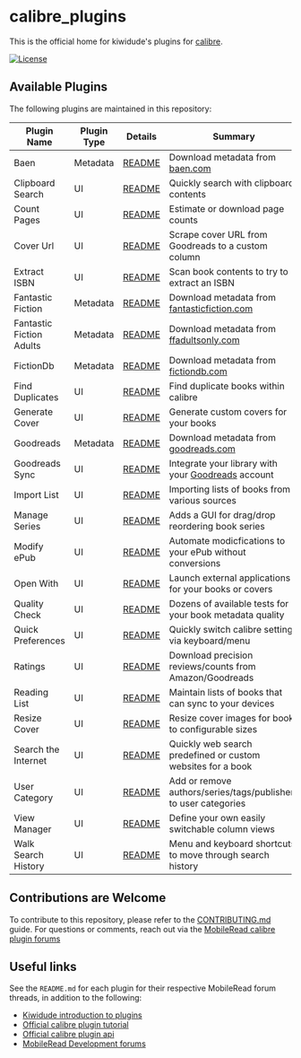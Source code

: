 # calibre_plugins

This is the official home for kiwidude's plugins for [calibre][calibre-url].

[![License][license-image]][license-url]

## Available Plugins

The following plugins are maintained in this repository:

| Plugin Name | Plugin Type | Details | Summary |
| ----------- | ----------- | ------ | ------- |
| Baen | Metadata | [README](baen/README.md]) | Download metadata from [baen.com][baen-url]
| Clipboard Search | UI | [README](clipboard_search/README.md]) | Quickly search with clipboard contents
| Count Pages | UI | [README](count_pages/README.md]) | Estimate or download page counts
| Cover Url | UI | [README](cover_url/README.md) | Scrape cover URL from Goodreads to a custom column
| Extract ISBN | UI | [README](extract_isbn/README.md]) | Scan book contents to try to extract an ISBN
| Fantastic Fiction | Metadata | [README](fantastic_fiction/README.md) | Download metadata from [fantasticfiction.com][fantastic-fiction-url]
| Fantastic Fiction Adults | Metadata | [README](fantastic_fiction_adults/README.md) | Download metadata from [ffadultsonly.com][fantastic-fiction-adults-url]
| FictionDb | Metadata | [README](goodreads/README.md) | Download metadata from [fictiondb.com][fictiondb-url]
| Find Duplicates | UI | [README](find_duplicates/README.md) | Find duplicate books within calibre
| Generate Cover | UI | [README](generate_cover/README.md) | Generate custom covers for your books
| Goodreads | Metadata | [README](goodreads/README.md) | Download metadata from [goodreads.com][goodreads-url]
| Goodreads Sync | UI | [README](goodreads_sync/README.md) | Integrate your library with your [Goodreads][goodreads-url] account
| Import List | UI | [README](import_list/README.md) | Importing lists of books from various sources
| Manage Series | UI | [README](manage_series/README.md) | Adds a GUI for drag/drop reordering book series
| Modify ePub | UI | [README](modify_epub/README.md) | Automate modicfications to your ePub without conversions
| Open With | UI | [README](open_with/README.md) | Launch external applications for your books or covers
| Quality Check | UI | [README](quality_check/README.md) | Dozens of available tests for your book metadata quality
| Quick Preferences | UI | [README](quick_preferences/README.md) | Quickly switch calibre settings via keyboard/menu
| Ratings | UI | [README](ratings/README.md) | Download precision reviews/counts from Amazon/Goodreads
| Reading List | UI | [README](reading_list/README.md) | Maintain lists of books that can sync to your devices
| Resize Cover | UI | [README](resize_cover/README.md) | Resize cover images for books to configurable sizes
| Search the Internet | UI | [README](search_the_internet/README.md) | Quickly web search predefined or custom websites for a book
| User Category | UI | [README](user_category/README.md) | Add or remove authors/series/tags/publishers to user categories
| View Manager | UI | [README](view_manager/README.md) | Define your own easily switchable column views
| Walk Search History | UI | [README](walk_search_history/README.md) | Menu and keyboard shortcuts to move through search history

## Contributions are Welcome

To contribute to this repository, please refer to the
[CONTRIBUTING.md][contributing-url] guide. For questions or comments, reach out
via the [MobileRead calibre plugin forums](https://www.mobileread.com/forums/forumdisplay.php?f=237)

## Useful links

See the `README.md` for each plugin for their respective MobileRead forum threads, in addition to the following:

- [Kiwidude introduction to plugins](https://www.mobileread.com/forums/showthread.php?t=118680)
- [Official calibre plugin tutorial](https://manual.calibre-ebook.com/creating_plugins.html)
- [Official calibre plugin api](https://manual.calibre-ebook.com/plugins.html)
- [MobileRead Development forums](https://www.mobileread.com/forums/forumdisplay.php?f=240)

[license-image]: https://img.shields.io/badge/License-GPL-blue.svg
[license-url]: LICENSE.md

[calibre-url]: https://calibre-ebook.com/
[baen-url]: https://www.baen.com/
[fantastic-fiction-url]: https://www.fantasticfiction.com/
[fantastic-fiction-adults-url]: https://www.ffadultsonly.com/
[fictiondb-url]: https://www.fictiondb.com/
[goodreads-url]: https://www.goodreads.com/
[contributing-url]: CONTRIBUTING.md